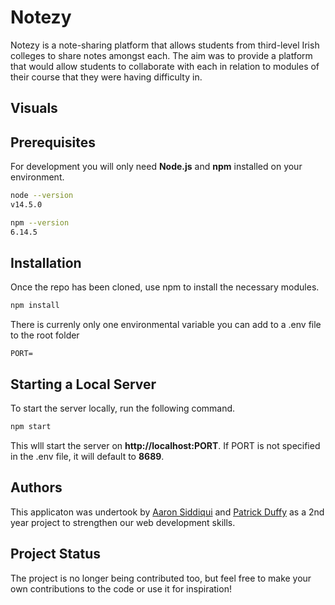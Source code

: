# Notezy

Notezy is a note-sharing platform that allows students from third-level Irish colleges to share notes amongst each. The aim was to provide a platform that would allow students to collaborate with each in relation to modules of their course that they were having difficulty in.

## Visuals


## Prerequisites

For development you will only need **Node.js** and **npm** installed on your environment.

```bash
node --version
v14.5.0

npm --version
6.14.5
```

## Installation

Once the repo has been cloned, use npm to install the necessary modules.

```bash
npm install
```

There is currenly only one environmental variable you can add to a .env file to the root folder

```
PORT=
```

## Starting a Local Server

To start the server locally, run the following command.

```bash
npm start
```

This wlll start the server on **http://localhost:PORT**. If PORT is not specified in the .env file, it will default to **8689**.

## Authors

This applicaton was undertook by [Aaron Siddiqui](https://github.com/AaronSiddiqui) and [Patrick Duffy](https://github.com/PatrickJDuffy) as a 2nd year project to strengthen our web development skills.

## Project Status

The project is no longer being contributed too, but feel free to make your own contributions to the code or use it for inspiration!
